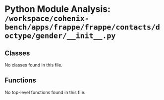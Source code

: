 # Python Module Analysis: `/workspace/cohenix-bench/apps/frappe/frappe/contacts/doctype/gender/__init__.py`

## Classes

No classes found in this file.


## Functions

No top-level functions found in this file.
